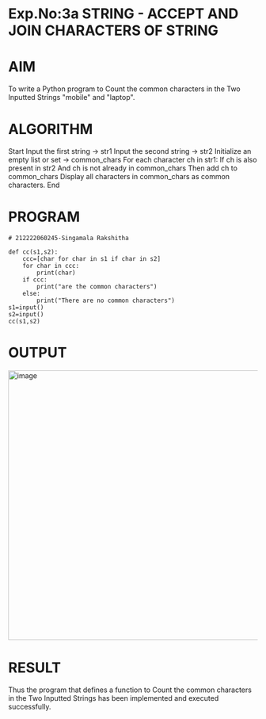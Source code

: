 # Exp.No:3a STRING - ACCEPT AND JOIN CHARACTERS OF STRING
# AIM
To write a Python program to Count the common characters in the Two Inputted Strings "mobile" and "laptop".

# ALGORITHM
Start Input the first string → str1 Input the second string → str2 Initialize an empty list or set → common_chars For each character ch in str1: If ch is also present in str2 And ch is not already in common_chars Then add ch to common_chars Display all characters in common_chars as common characters. End

# PROGRAM
~~~
# 212222060245-Singamala Rakshitha

def cc(s1,s2):
    ccc=[char for char in s1 if char in s2]
    for char in ccc:
        print(char)
    if ccc:
        print("are the common characters")
    else:
        print("There are no common characters")
s1=input()
s2=input()
cc(s1,s2)
~~~
# OUTPUT
<img width="1213" height="544" alt="image" src="https://github.com/user-attachments/assets/6e927b22-9bc2-48d2-b911-1f4631996a70" />

# RESULT
Thus the program that defines a function to Count the common characters in the Two Inputted Strings has been implemented and executed successfully.
